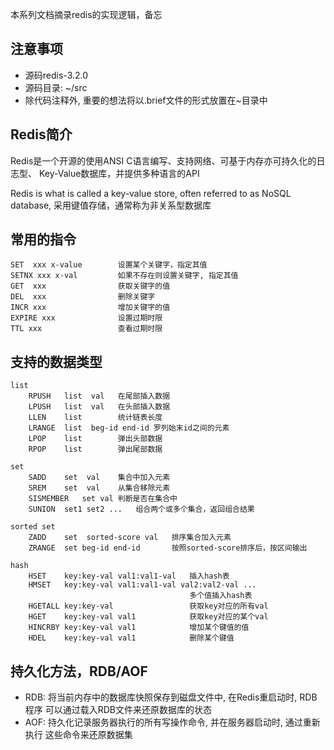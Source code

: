 本系列文档摘录redis的实现逻辑，备忘


注意事项
--------
* 源码redis-3.2.0
* 源码目录: ~/src
* 除代码注释外, 重要的想法将以.brief文件的形式放置在~目录中


Redis简介
---------
Redis是一个开源的使用ANSI C语言编写、支持网络、可基于内存亦可持久化的日志型、
Key-Value数据库，并提供多种语言的API

Redis is what is called a key-value store, often referred to as NoSQL 
database, 采用键值存储，通常称为非关系型数据库


常用的指令
----------
    SET  xxx x-value        设置某个关键字，指定其值
    SETNX xxx x-val         如果不存在则设置关键字, 指定其值
    GET  xxx                获取关键字的值
    DEL  xxx                删除关键字
    INCR xxx                增加关键字的值
    EXPIRE xxx              设置过期时限
    TTL xxx                 查看过期时限


支持的数据类型
--------------
    list
        RPUSH   list  val   在尾部插入数据
        LPUSH   list  val   在头部插入数据
        LLEN    list        统计链表长度
        LRANGE  list  beg-id end-id 罗列始末id之间的元素
        LPOP    list        弹出头部数据
        RPOP    list        弹出尾部数据

    set
        SADD    set  val    集合中加入元素
        SREM    set  val    从集合移除元素
        SISMEMBER   set val 判断是否在集合中
        SUNION  set1 set2 ...   组合两个或多个集合，返回组合结果

    sorted set
        ZADD    set  sorted-score val   排序集合加入元素
        ZRANGE  set beg-id end-id       按照sorted-score排序后，按区间输出

    hash
        HSET    key:key-val val1:val1-val   插入hash表
        HMSET   key:key-val val1:val1-val val2:val2-val ...
                                            多个值插入hash表
        HGETALL key:key-val                 获取key对应的所有val
        HGET    key:key-val val1            获取key对应的某个val
        HINCRBY key:key-val val1            增加某个键值的值
        HDEL    key:key-val val1            删除某个键值


持久化方法，RDB/AOF
-------------------
* RDB: 将当前内存中的数据库快照保存到磁盘文件中, 在Redis重启动时, RDB程序
        可以通过载入RDB文件来还原数据库的状态
* AOF: 持久化记录服务器执行的所有写操作命令, 并在服务器启动时, 通过重新执行
        这些命令来还原数据集

